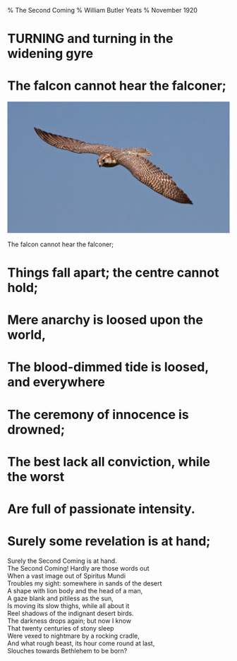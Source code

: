 % The Second Coming
% William Butler Yeats
% November 1920

# TURNING and turning in the widening gyre

# The falcon cannot hear the falconer;

![Falcon](images/falcon.jpg)

<aside class="notes">The falcon cannot hear the falconer;</aside>

# Things fall apart; the centre cannot hold;

# Mere anarchy is loosed upon the world,

# The blood-dimmed tide is loosed, and everywhere

# The ceremony of innocence is drowned;

# The best lack all conviction, while the worst

#  Are full of passionate intensity.

# Surely some revelation is at hand;

Surely the Second Coming is at hand.  
The Second Coming! Hardly are those words out  
When a vast image out of Spiritus Mundi  
Troubles my sight: somewhere in sands of the desert  
A shape with lion body and the head of a man,  
A gaze blank and pitiless as the sun,  
Is moving its slow thighs, while all about it  
Reel shadows of the indignant desert birds.  
The darkness drops again; but now I know  
That twenty centuries of stony sleep  
Were vexed to nightmare by a rocking cradle,  
And what rough beast, its hour come round at last,  
Slouches towards Bethlehem to be born?  